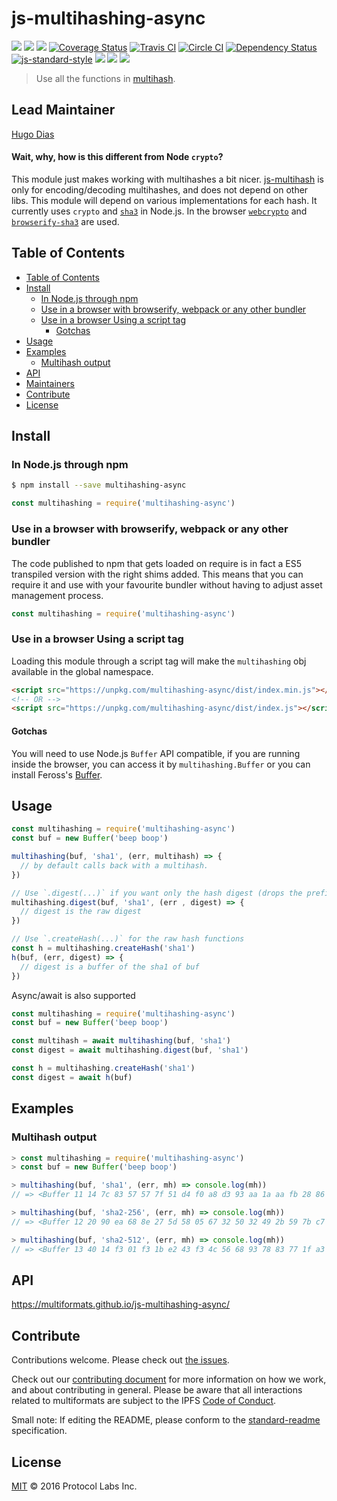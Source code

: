 # js-multihashing-async

[![](https://img.shields.io/badge/made%20by-Protocol%20Labs-blue.svg?style=flat-square)](http://ipn.io)
[![](https://img.shields.io/badge/project-multiformats-blue.svg?style=flat-square)](https://github.com/multiformats/multiformats)
[![](https://img.shields.io/badge/freenode-%23ipfs-blue.svg?style=flat-square)](https://webchat.freenode.net/?channels=%23ipfs)
[![Coverage Status](https://coveralls.io/repos/github/multiformats/js-multihashing-async/badge.svg?branch=master)](https://coveralls.io/github/multiformats/js-multihashing-async?branch=master)
[![Travis CI](https://img.shields.io/travis/multiformats/js-multihashing-async.svg?style=flat-square&branch=master)](https://travis-ci.org/multiformats/js-multihashing-async)
[![Circle CI](https://circleci.com/gh/multiformats/js-multihashing-async.svg?style=svg)](https://circleci.com/gh/multiformats/js-multihashing-async)
[![Dependency Status](https://david-dm.org/multiformats/js-multihashing-async.svg?style=flat-square)](https://david-dm.org/multiformats/js-multihashing-async)
[![js-standard-style](https://img.shields.io/badge/code%20style-standard-brightgreen.svg?style=flat-square)](https://github.com/feross/standard)
![](https://img.shields.io/badge/npm-%3E%3D3.0.0-orange.svg?style=flat-square)
![](https://img.shields.io/badge/Node.js-%3E%3D4.0.0-orange.svg?style=flat-square)
[![](https://img.shields.io/badge/readme%20style-standard-brightgreen.svg?style=flat-square)](https://github.com/RichardLitt/standard-readme)

> Use all the functions in [multihash](https://github.com/multiformats/multihash).

## Lead Maintainer

[Hugo Dias](https://github.com/hugomrdias)

#### Wait, why, how is this different from Node `crypto`?

This module just makes working with multihashes a bit nicer.
[js-multihash](//github.com/multiformats/js-multihash) is only for
encoding/decoding multihashes, and does not depend on other libs.
This module will depend on various implementations for each hash.
It currently uses `crypto` and [`sha3`](https://github.com/phusion/node-sha3) in Node.js.
In the browser [`webcrypto`](https://developer.mozilla.org/en-US/docs/Web/API/SubtleCrypto)
and [`browserify-sha3`](https://github.com/wanderer/browserify-sha3) are used.

## Table of Contents

* [Table of Contents](#table-of-contents)
* [Install](#install)
  + [In Node.js through npm](#in-nodejs-through-npm)
  + [Use in a browser with browserify, webpack or any other bundler](#use-in-a-browser-with-browserify-webpack-or-any-other-bundler)
  + [Use in a browser Using a script tag](#use-in-a-browser-using-a-script-tag)
    - [Gotchas](#gotchas)
* [Usage](#usage)
* [Examples](#examples)
  + [Multihash output](#multihash-output)
* [API](#api)
* [Maintainers](#maintainers)
* [Contribute](#contribute)
* [License](#license)

## Install

### In Node.js through npm

```bash
$ npm install --save multihashing-async
```

```js
const multihashing = require('multihashing-async')
```

### Use in a browser with browserify, webpack or any other bundler

The code published to npm that gets loaded on require is in fact a ES5 transpiled
version with the right shims added. This means that you can require it and use with
your favourite bundler without having to adjust asset management process.

```js
const multihashing = require('multihashing-async')
```

### Use in a browser Using a script tag

Loading this module through a script tag will make the `multihashing` obj
available in the global namespace.

```html
<script src="https://unpkg.com/multihashing-async/dist/index.min.js"></script>
<!-- OR -->
<script src="https://unpkg.com/multihashing-async/dist/index.js"></script>
```

#### Gotchas

You will need to use Node.js `Buffer` API compatible, if you are running inside the browser, you can access it by `multihashing.Buffer` or you can install Feross's [Buffer](https://github.com/feross/buffer).

## Usage

```js
const multihashing = require('multihashing-async')
const buf = new Buffer('beep boop')

multihashing(buf, 'sha1', (err, multihash) => {
  // by default calls back with a multihash.
})

// Use `.digest(...)` if you want only the hash digest (drops the prefix indicating the hash type).
multihashing.digest(buf, 'sha1', (err , digest) => {
  // digest is the raw digest
})

// Use `.createHash(...)` for the raw hash functions
const h = multihashing.createHash('sha1')
h(buf, (err, digest) => {
  // digest is a buffer of the sha1 of buf
})
```

Async/await is also supported

```js
const multihashing = require('multihashing-async')
const buf = new Buffer('beep boop')

const multihash = await multihashing(buf, 'sha1')
const digest = await multihashing.digest(buf, 'sha1')

const h = multihashing.createHash('sha1')
const digest = await h(buf)
```


## Examples

### Multihash output

```js
> const multihashing = require('multihashing-async')
> const buf = new Buffer('beep boop')

> multihashing(buf, 'sha1', (err, mh) => console.log(mh))
// => <Buffer 11 14 7c 83 57 57 7f 51 d4 f0 a8 d3 93 aa 1a aa fb 28 86 3d 94 21>

> multihashing(buf, 'sha2-256', (err, mh) => console.log(mh))
// => <Buffer 12 20 90 ea 68 8e 27 5d 58 05 67 32 50 32 49 2b 59 7b c7 72 21 c6 24 93 e7 63 30 b8 5d dd a1 91 ef 7c>

> multihashing(buf, 'sha2-512', (err, mh) => console.log(mh))
// => <Buffer 13 40 14 f3 01 f3 1b e2 43 f3 4c 56 68 93 78 83 77 1f a3 81 00 2f 1a aa 5f 31 b3 f7 8e 50 0b 66 ff 2f 4f 8e a5 e3 c9 f5 a6 1b d0 73 e2 45 2c 48 04 84 b0 ...>
```

## API

https://multiformats.github.io/js-multihashing-async/


## Contribute

Contributions welcome. Please check out [the issues](https://github.com/multiformats/js-multihashing-async/issues).

Check out our [contributing document](https://github.com/multiformats/multiformats/blob/master/contributing.md) for more information on how we work, and about contributing in general. Please be aware that all interactions related to multiformats are subject to the IPFS [Code of Conduct](https://github.com/ipfs/community/blob/master/code-of-conduct.md).

Small note: If editing the README, please conform to the [standard-readme](https://github.com/RichardLitt/standard-readme) specification.

## License

[MIT](LICENSE) © 2016 Protocol Labs Inc.
